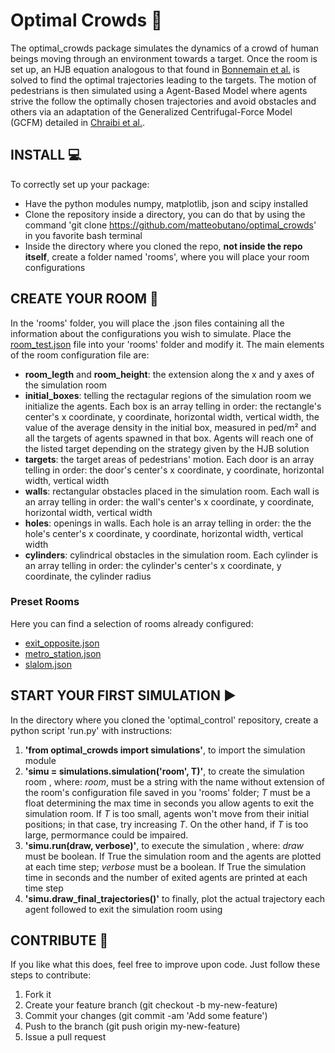 # Optimal Crowds :crystal_ball:

The optimal_crowds package simulates the dynamics of a crowd of human beings moving through an environment towards a target. Once the room is set up, an HJB equation analogous to that found in [Bonnemain et al.](https://arxiv.org/pdf/2201.08592) is solved to find the optimal trajectories leading to the targets. The motion of pedestrians is then simulated using a Agent-Based Model where agents strive the follow the optimally chosen trajectories and avoid obstacles and others via an adaptation of the Generalized Centrifugal-Force Model (GCFM) detailed in [Chraibi et al.](https://arxiv.org/pdf/1008.4297). 

## INSTALL 💻

To correctly set up your package: 
- Have the python modules numpy, matplotlib, json and scipy installed
- Clone the repository inside a directory, you can do that by using the command 'git clone https://github.com/matteobutano/optimal_crowds' in you favorite bash terminal 
- Inside the directory where you cloned the repo, **not inside the repo itself**, create a folder named 'rooms', where you will place your room configurations 

## CREATE YOUR ROOM 🔨

In the 'rooms' folder, you will place the .json files containing all the information about the configurations you wish to simulate. Place the [room_test.json](https://github.com/matteobutano/optimal_crowds/files/13188368/room_test.json)
file into your 'rooms' folder and modify it. The main elements of the room configuration file are:
- **room_legth** and **room_height**: the extension along the x and y axes of the simulation room
- **initial_boxes**: telling the rectagular regions of the simulation room we initialize the agents. Each box is an array telling in order: the rectangle's center's x coordinate, y coordinate, horizontal width, vertical width, the value of the average density in the initial box, measured in ped/m² and all the targets of agents spawned in that box. Agents will reach one of the listed target depending on the strategy given by the HJB solution
- **targets**: the target areas of pedestrians' motion. Each door is an array telling in order: the door's center's x coordinate, y coordinate, horizontal width, vertical width
- **walls**: rectangular obstacles placed in the simulation room. Each wall is an array telling in order: the wall's center's x coordinate, y coordinate, horizontal width, vertical width 
- **holes**: openings in walls. Each hole is an array telling in order: the the hole's center's x coordinate, y coordinate, horizontal width, vertical width 
- **cylinders**: cylindrical obstacles in the simulation room. Each cylinder is an array telling in order: the cylinder's center's x coordinate, y coordinate, the cylinder radius

### Preset Rooms 
Here you can find a selection of rooms already configured: 
- [exit_opposite.json](https://github.com/matteobutano/optimal_crowds/files/13188299/exit_opposite.json)
- [metro_station.json](https://github.com/matteobutano/optimal_crowds/files/13188315/metro_station.json)
- [slalom.json](https://github.com/matteobutano/optimal_crowds/files/13188317/slalom.json)

## START YOUR FIRST SIMULATION ▶️

In the directory where you cloned the 'optimal_control' repository, create a python script 'run.py' with instructions:
1. **'from optimal_crowds import simulations'**, to import the simulation module 
2. **'simu = simulations.simulation('room', T)'**, to create the simulation room , where: *room*, must be a string with the name without extension of the room's configuration file saved in you 'rooms' folder; $T$ must be a float determining the max time in seconds you allow agents to exit the simulation room. If $T$ is too small, agents won't move from their initial positions; in that case, try increasing $T$. On the other hand, if $T$ is too large, permormance could be impaired. 
4. **'simu.run(draw, verbose)'**, to execute the simulation , where: *draw* must be boolean. If True the simulation room and the agents are plotted at each time step; *verbose* must be a boolean. If True the simulation time in seconds and the number of exited agents are printed at each time step
5. **'simu.draw_final_trajectories()'** to finally, plot the actual trajectory each agent followed to exit the simulation room using 

## CONTRIBUTE 🏁

If you like what this does, feel free to improve upon code. Just follow these steps to contribute:

1. Fork it
2. Create your feature branch (git checkout -b my-new-feature)
3. Commit your changes (git commit -am 'Add some feature')
4. Push to the branch (git push origin my-new-feature)
5. Issue a pull request
